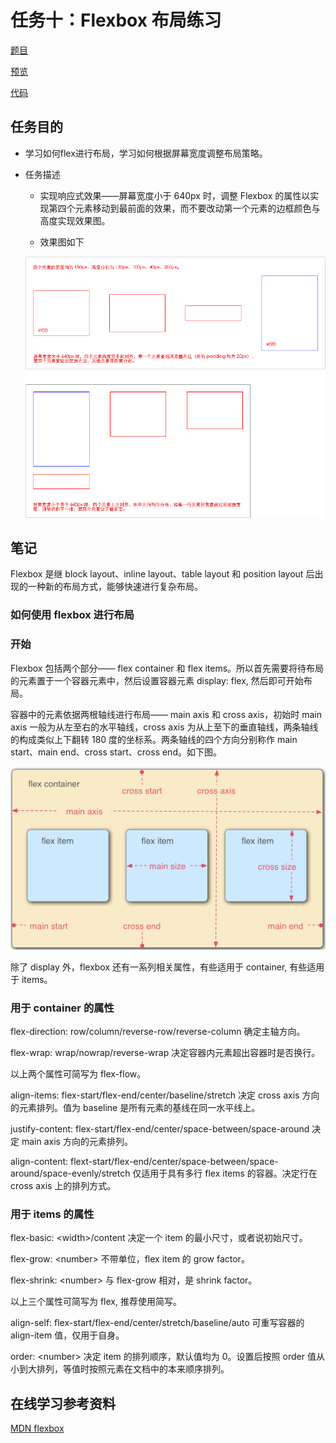 # 任务十：Flexbox 布局练习

[题目](http://ife.baidu.com/course/detail/id/114)

[预览](https://theaao.github.io/baidu_ife_tasks/xiaowei_academy/task10/task10.html)

[代码](https://github.com/TheaAo/baidu_ife_tasks/blob/master/xiaowei_academy/task10/task10.html)

## 任务目的

- 学习如何flex进行布局，学习如何根据屏幕宽度调整布局策略。

- 任务描述

    - 实现响应式效果——屏幕宽度小于 640px 时，调整 Flexbox 的属性以实现第四个元素移动到最前面的效果，而不要改动第一个元素的边框颜色与高度实现效果图。

    - 效果图如下

    ![flexbox 布局练习效果图](images/task_1_10_1.png)

## 笔记

Flexbox 是继 block layout、inline layout、table layout 和 position layout 后出现的一种新的布局方式，能够快速进行复杂布局。

### 如何使用 flexbox 进行布局

### 开始

Flexbox 包括两个部分—— flex container 和 flex items。所以首先需要将待布局的元素置于一个容器元素中，然后设置容器元素 display: flex, 然后即可开始布局。

容器中的元素依据两根轴线进行布局—— main axis 和 cross axis，初始时 main axis 一般为从左至右的水平轴线，cross axis 为从上至下的垂直轴线，两条轴线的构成类似上下翻转 180 度的坐标系。两条轴线的四个方向分别称作 main start、main end、cross start、cross end。如下图。

![flex model](images/flexmodel.jpg)

除了 display 外，flexbox 还有一系列相关属性，有些适用于 container, 有些适用于 items。

### 用于 container 的属性

flex-direction: row/column/reverse-row/reverse-column  确定主轴方向。

flex-wrap: wrap/nowrap/reverse-wrap 决定容器内元素超出容器时是否换行。

以上两个属性可简写为 flex-flow。

align-items: flex-start/flex-end/center/baseline/stretch 决定 cross axis 方向的元素排列。值为 baseline 是所有元素的基线在同一水平线上。

justify-content: flex-start/flex-end/center/space-between/space-around 决定 main axis 方向的元素排列。

align-content: flext-start/flex-end/center/space-between/space-around/space-evenly/stretch 仅适用于具有多行 flex items 的容器。决定行在 cross axis 上的排列方式。

### 用于 items 的属性

flex-basic: <width\>/content 决定一个 item 的最小尺寸，或者说初始尺寸。

flex-grow: <number\> 不带单位，flex item 的 grow factor。

flex-shrink: <number\> 与 flex-grow 相对，是 shrink factor。

以上三个属性可简写为 flex, 推荐使用简写。

align-self: flex-start/flex-end/center/stretch/baseline/auto 可重写容器的 align-item 值，仅用于自身。

order: <number\> 决定 item 的排列顺序，默认值均为 0。设置后按照 order 值从小到大排列，等值时按照元素在文档中的本来顺序排列。

## 在线学习参考资料

[MDN flexbox](https://developer.mozilla.org/en-US/docs/Learn/CSS/CSS_layout/Flexbox)